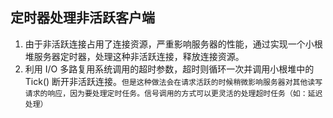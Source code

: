 ## 定时器处理非活跃客户端

1. 由于非活跃连接占用了连接资源，严重影响服务器的性能，通过实现一个小根堆服务器定时器，处理这种非活跃连接，释放连接资源。
2. 利用 I/O 多路复用系统调用的超时参数，超时则循环一次并调用小根堆中的 Tick() 断开非活跃连接。`但是这种做法会在请求活跃的时候稍微影响服务器对其他读写请求的响应，因为要处理定时任务。信号调用的方式可以更灵活的处理超时任务（如：延迟处理）`
